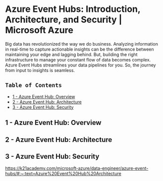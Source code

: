 # Azure Event Hubs: Introduction, Architecture, and Security | Microsoft Azure

Big data has revolutionized the way we do business. Analyzing information in real-time to capture actionable insights can be the difference between maintaining your edge and lagging behind. But, building the right infrastructure to manage your constant flow of data becomes complex. Azure Event Hubs streamlines your data pipelines for you. So, the journey from input to insights is seamless.

## `Table of Contents`
- [1 - Azure Event Hub: Overview](#)
- [2 - Azure Event Hub: Architecture](#)
- [3 - Azure Event Hub: Security](#)

## 1 - Azure Event Hub: Overview

## 2 - Azure Event Hub: Architecture

## 3 - Azure Event Hub: Security






https://k21academy.com/microsoft-azure/data-engineer/azure-event-hubs/#:~:text=Azure%20Event%20Hub%20Architecture
